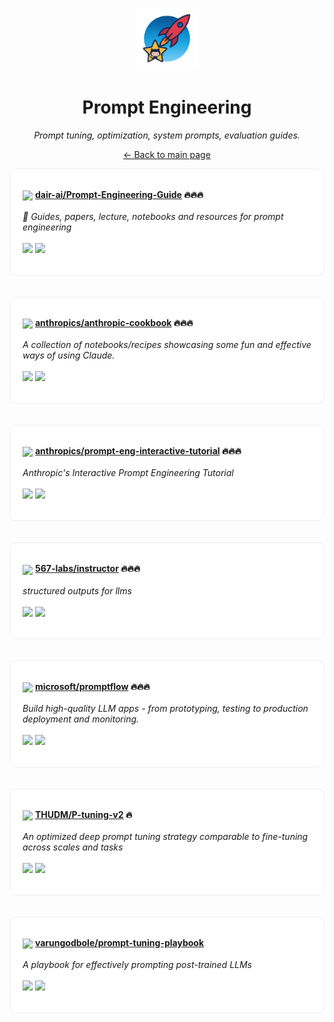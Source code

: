 <p align="center"><img src="../assets/awesome-logo.png" width="100" alt="Awesome Repos"/></p>
<h1 align="center">Prompt Engineering</h1>
<p align="center"><i>Prompt tuning, optimization, system prompts, evaluation guides.</i></p>

<p align="center"><a href="../README.md">← Back to main page</a></p>

<div align="left" style="border:1px solid #eee; border-radius:10px; padding:18px 20px; background:#fff;">

<img src="https://avatars.githubusercontent.com/u/30384625?v=4" width="32" style="vertical-align:middle;"/> <strong><a href="https://github.com/dair-ai/Prompt-Engineering-Guide">dair-ai/Prompt-Engineering-Guide</a> 🔥🔥🔥</strong><br/><br/>
<em>🐙 Guides, papers, lecture, notebooks and resources for prompt engineering</em><br/><br/>
<span>
<a href="https://github.com/dair-ai/Prompt-Engineering-Guide/stargazers"><img src="https://img.shields.io/github/stars/dair-ai/Prompt-Engineering-Guide?style=flat-square&labelColor=343b41"></a>
<a href="https://github.com/dair-ai/Prompt-Engineering-Guide/network/members"><img src="https://img.shields.io/github/forks/dair-ai/Prompt-Engineering-Guide?style=flat-square&labelColor=343b41"></a>
</span>
</div><br><br>

<div align="left" style="border:1px solid #eee; border-radius:10px; padding:18px 20px; background:#fff;">

<img src="https://avatars.githubusercontent.com/u/76263028?v=4" width="32" style="vertical-align:middle;"/> <strong><a href="https://github.com/anthropics/anthropic-cookbook">anthropics/anthropic-cookbook</a> 🔥🔥🔥</strong><br/><br/>
<em>A collection of notebooks/recipes showcasing some fun and effective ways of using Claude.</em><br/><br/>
<span>
<a href="https://github.com/anthropics/anthropic-cookbook/stargazers"><img src="https://img.shields.io/github/stars/anthropics/anthropic-cookbook?style=flat-square&labelColor=343b41"></a>
<a href="https://github.com/anthropics/anthropic-cookbook/network/members"><img src="https://img.shields.io/github/forks/anthropics/anthropic-cookbook?style=flat-square&labelColor=343b41"></a>
</span>
</div><br><br>

<div align="left" style="border:1px solid #eee; border-radius:10px; padding:18px 20px; background:#fff;">

<img src="https://avatars.githubusercontent.com/u/76263028?v=4" width="32" style="vertical-align:middle;"/> <strong><a href="https://github.com/anthropics/prompt-eng-interactive-tutorial">anthropics/prompt-eng-interactive-tutorial</a> 🔥🔥🔥</strong><br/><br/>
<em>Anthropic's Interactive Prompt Engineering Tutorial</em><br/><br/>
<span>
<a href="https://github.com/anthropics/prompt-eng-interactive-tutorial/stargazers"><img src="https://img.shields.io/github/stars/anthropics/prompt-eng-interactive-tutorial?style=flat-square&labelColor=343b41"></a>
<a href="https://github.com/anthropics/prompt-eng-interactive-tutorial/network/members"><img src="https://img.shields.io/github/forks/anthropics/prompt-eng-interactive-tutorial?style=flat-square&labelColor=343b41"></a>
</span>
</div><br><br>

<div align="left" style="border:1px solid #eee; border-radius:10px; padding:18px 20px; background:#fff;">

<img src="https://avatars.githubusercontent.com/u/152629781?v=4" width="32" style="vertical-align:middle;"/> <strong><a href="https://github.com/567-labs/instructor">567-labs/instructor</a> 🔥🔥🔥</strong><br/><br/>
<em>structured outputs for llms </em><br/><br/>
<span>
<a href="https://github.com/567-labs/instructor/stargazers"><img src="https://img.shields.io/github/stars/567-labs/instructor?style=flat-square&labelColor=343b41"></a>
<a href="https://github.com/567-labs/instructor/network/members"><img src="https://img.shields.io/github/forks/567-labs/instructor?style=flat-square&labelColor=343b41"></a>
</span>
</div><br><br>

<div align="left" style="border:1px solid #eee; border-radius:10px; padding:18px 20px; background:#fff;">

<img src="https://avatars.githubusercontent.com/u/6154722?v=4" width="32" style="vertical-align:middle;"/> <strong><a href="https://github.com/microsoft/promptflow">microsoft/promptflow</a> 🔥🔥🔥</strong><br/><br/>
<em>Build high-quality LLM apps - from prototyping, testing to production deployment and monitoring.</em><br/><br/>
<span>
<a href="https://github.com/microsoft/promptflow/stargazers"><img src="https://img.shields.io/github/stars/microsoft/promptflow?style=flat-square&labelColor=343b41"></a>
<a href="https://github.com/microsoft/promptflow/network/members"><img src="https://img.shields.io/github/forks/microsoft/promptflow?style=flat-square&labelColor=343b41"></a>
</span>
</div><br><br>

<div align="left" style="border:1px solid #eee; border-radius:10px; padding:18px 20px; background:#fff;">

<img src="https://avatars.githubusercontent.com/u/48590610?v=4" width="32" style="vertical-align:middle;"/> <strong><a href="https://github.com/THUDM/P-tuning-v2">THUDM/P-tuning-v2</a> 🔥</strong><br/><br/>
<em>An optimized deep prompt tuning strategy comparable to fine-tuning across scales and tasks</em><br/><br/>
<span>
<a href="https://github.com/THUDM/P-tuning-v2/stargazers"><img src="https://img.shields.io/github/stars/THUDM/P-tuning-v2?style=flat-square&labelColor=343b41"></a>
<a href="https://github.com/THUDM/P-tuning-v2/network/members"><img src="https://img.shields.io/github/forks/THUDM/P-tuning-v2?style=flat-square&labelColor=343b41"></a>
</span>
</div><br><br>

<div align="left" style="border:1px solid #eee; border-radius:10px; padding:18px 20px; background:#fff;">

<img src="https://avatars.githubusercontent.com/u/1061099?v=4" width="32" style="vertical-align:middle;"/> <strong><a href="https://github.com/varungodbole/prompt-tuning-playbook">varungodbole/prompt-tuning-playbook</a> </strong><br/><br/>
<em>A playbook for effectively prompting post-trained LLMs</em><br/><br/>
<span>
<a href="https://github.com/varungodbole/prompt-tuning-playbook/stargazers"><img src="https://img.shields.io/github/stars/varungodbole/prompt-tuning-playbook?style=flat-square&labelColor=343b41"></a>
<a href="https://github.com/varungodbole/prompt-tuning-playbook/network/members"><img src="https://img.shields.io/github/forks/varungodbole/prompt-tuning-playbook?style=flat-square&labelColor=343b41"></a>
</span>
</div><br><br>

